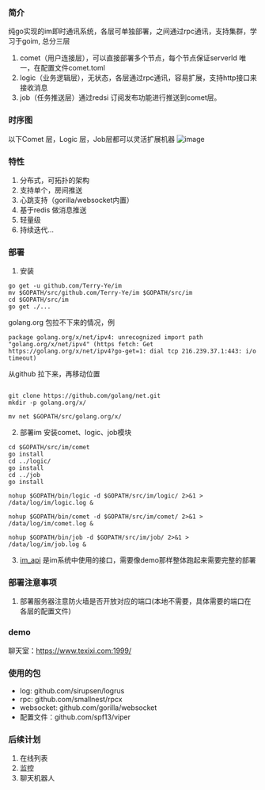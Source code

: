 ### 简介
纯go实现的im即时通讯系统，各层可单独部署，之间通过rpc通讯，支持集群，学习于goim, 总分三层
1. comet（用户连接层），可以直接部署多个节点，每个节点保证serverId 唯一，在配置文件comet.toml
2. logic（业务逻辑层），无状态，各层通过rpc通讯，容易扩展，支持http接口来接收消息
3. job（任务推送层）通过redsi 订阅发布功能进行推送到comet层。

### 时序图
以下Comet 层，Logic 层，Job层都可以灵活扩展机器
![image](https://note.youdao.com/yws/public/resource/ac2abf3027ec5c46d62bb5d690d2ed18/xmlnote/WEBRESOURCE2b38217eac4718c99b817005e864fe5d/2921)

### 特性
1. 分布式，可拓扑的架构
2. 支持单个，房间推送
3. 心跳支持（gorilla/websocket内置）
4. 基于redis 做消息推送
5. 轻量级
6. 持续迭代...

### 部署
1. 安装
```
go get -u github.com/Terry-Ye/im
mv $GOPATH/src/github.com/Terry-Ye/im $GOPATH/src/im
cd $GOPATH/src/im
go get ./...

```

golang.org 包拉不下来的情况，例
```
package golang.org/x/net/ipv4: unrecognized import path "golang.org/x/net/ipv4" (https fetch: Get https://golang.org/x/net/ipv4?go-get=1: dial tcp 216.239.37.1:443: i/o timeout)
```

从github 拉下来，再移动位置
```

git clone https://github.com/golang/net.git
mkdir -p golang.org/x/

mv net $GOPATH/src/golang.org/x/
```

2. 部署im
安装comet、logic、job模块
```
cd $GOPATH/src/im/comet
go install
cd ../logic/
go install
cd ../job
go install

nohup $GOPATH/bin/logic -d $GOPATH/src/im/logic/ 2>&1 > /data/log/im/logic.log &

nohup $GOPATH/bin/comet -d $GOPATH/src/im/comet/ 2>&1 > /data/log/im/comet.log &

nohup $GOPATH/bin/job -d $GOPATH/src/im/job/ 2>&1 > /data/log/im/job.log &

```

3. [im_api](https://github.com/Terry-Ye/im_api)  是im系统中使用的接口，需要像demo那样整体跑起来需要完整的部署

### 部署注意事项
1. 部署服务器注意防火墙是否开放对应的端口(本地不需要，具体需要的端口在各层的配置文件)

### demo
聊天室：https://www.texixi.com:1999/


### 使用的包
* log: github.com/sirupsen/logrus
* rpc: github.com/smallnest/rpcx
* websocket: github.com/gorilla/websocket
* 配置文件：github.com/spf13/viper

### 后续计划
1. 在线列表
2. 监控
3. 聊天机器人
